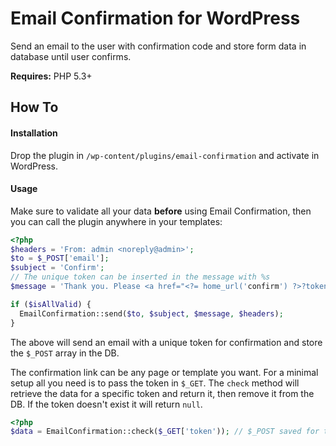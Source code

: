 # Email Confirmation for WordPress

Send an email to the user with confirmation code and store form data in database until user confirms.

**Requires:** PHP 5.3+

## How To

#### Installation

Drop the plugin in `/wp-content/plugins/email-confirmation` and activate in WordPress.

#### Usage

Make sure to validate all your data **before** using Email Confirmation, then you can call the plugin anywhere in your templates:
```php
<?php
$headers = 'From: admin <noreply@admin>';
$to = $_POST['email'];
$subject = 'Confirm';
// The unique token can be inserted in the message with %s
$message = 'Thank you. Please <a href="<?= home_url('confirm') ?>?token=%s">confirm</a> to continue';

if ($isAllValid) {
  EmailConfirmation::send($to, $subject, $message, $headers);
}
```

The above will send an email with a unique token for confirmation and store the `$_POST` array in the DB.

The confirmation link can be any page or template you want. For a minimal setup all you need is to pass the token in `$_GET`. The `check` method will retrieve the data for a specific token and return it, then remove it from the DB. If the token doesn't exist it will return `null`.

```php
<?php
$data = EmailConfirmation::check($_GET['token')); // $_POST saved for this token
```